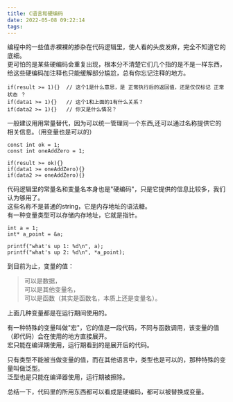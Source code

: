 ```yaml
---
title: C语言和硬编码
date: 2022-05-08 09:22:14
tags:
---
```


编程中的一些值赤裸裸的掺杂在代码逻辑里，使人看的头皮发麻，完全不知道它的底细。   
更可怕的是某些硬编码会重复出现，根本分不清楚它们几个指的是不是一样东西，给这些硬编码加注释也只能缓解部分尴尬，总有你忘记注释的地方。
```text
if(result >= 1){}  // 这个1是什么意思，是 正常执行后的返回值，还是仅仅标记 正常状态 ？
if(data1 >= 1){}   // 这个1和上面的1有什么关系？
if(data2 >= 1){}   // 你又是什么情况？
```
一般建议用用常量替代，因为可以统一管理同一个东西,还可以通过名称提供它的相关信息。（用变量也是可以的）
```text
const int ok = 1;
const int oneAddZero = 1; 

if(result >= ok){}
if(data1 >= oneAddZero){}
if(data2 >= oneAddZero){}
```

代码逻辑里的常量名和变量名本身也是"硬编码"，只是它提供的信息比较多，我们认为够用了。   
这些名称不是普通的string，它是内存地址的语法糖。   
有一种变量类型可以存储内存地址，它就是指针。   

```text
int a = 1;
int* a_point = &a;

printf("what's up 1: %d\n", a);
printf("what's up 2: %d\n", *a_point);
```

到目前为止，变量的值：   
>   可以是数据，   
    可以是其他变量名，   
    可以是函数（其实是函数名，本质上还是变量名）。

上面几种变量都是在运行期间使用的。  

有一种特殊的变量叫做"宏"，它的值是一段代码，不同与函数调用，该变量的值（即代码）会在使用的地方直接展开。   
宏只能在编译期使用，运行期看到的是展开后的代码。   

只有类型不能被当做变量的值，而在其他语言中，类型也是可以的，那种特殊的变量叫做泛型。   
泛型也是只能在编译器使用，运行期被擦除。  

总结一下，代码里的所用东西都可以看成是硬编码，都可以被替换成变量。   

